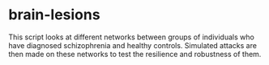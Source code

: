 # brain-lesions
This script looks at different networks between groups of individuals who have diagnosed schizophrenia and healthy controls. Simulated attacks are then made on these networks to test the resilience and robustness of them.
